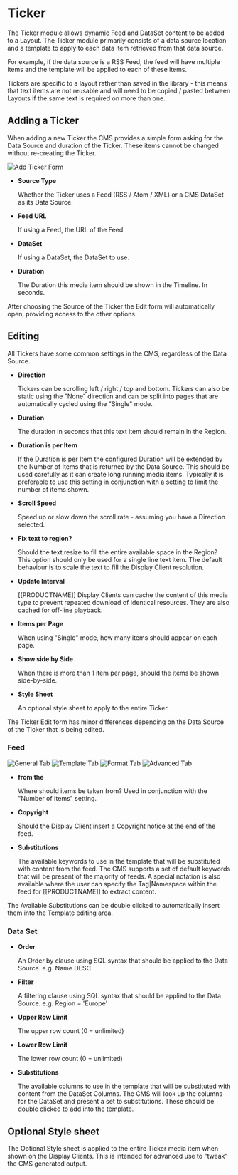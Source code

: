 <!--toc=widgets-->
# Ticker

The Ticker module allows dynamic Feed and DataSet content to be added to a Layout. The Ticker module primarily consists of a data source location and a template to apply to each data item retrieved from that data source.

For example, if the data source is a RSS Feed, the feed will have multiple items and the template will be applied to each of these items.

Tickers are specific to a layout rather than saved in the library - this means that text items are not reusable and will need to be copied / pasted between Layouts if the same text is required on more than one.

## Adding a Ticker

When adding a new Ticker the CMS provides a simple form asking for the Data Source and duration of the Ticker. These items cannot be changed without re-creating the Ticker.

![Add Ticker Form](img/media_ticker_form_add.png)

- **Source Type**

    Whether the Ticker uses a Feed (RSS / Atom / XML) or a CMS DataSet as its Data Source.

- **Feed URL**

    If using a Feed, the URL of the Feed.

- **DataSet**

    If using a DataSet, the DataSet to use.

- **Duration**

    The Duration this media item should be shown in the Timeline. In seconds.

After choosing the Source of the Ticker the Edit form will automatically open, providing access to the other options.

## Editing

All Tickers have some common settings in the CMS, regardless of the Data Source.

- **Direction**

    Tickers can be scrolling left / right / top and bottom. Tickers can also be static using the "None" direction and can be split into pages that are automatically cycled using the "Single" mode.

- **Duration**

    The duration in seconds that this text item should remain in the Region.

- **Duration is per Item**

    If the Duration is per Item the configured Duration will be extended by the Number of Items that is returned by the Data Source. This should be used carefully as it can create long running media items. Typically it is preferable to use this setting in conjunction with a setting to limit the number of items shown.

- **Scroll Speed**

    Speed up or slow down the scroll rate - assuming you have a Direction selected.

- **Fix text to region?**

    Should the text resize to fill the entire available space in the Region? This option should only be used for a single line text item. The default behaviour is to scale the text to fill the Display Client resolution.

- **Update Interval**

    [[PRODUCTNAME]] Display Clients can cache the content of this media type to prevent repeated download of identical resources. They are also cached for off-line playback.

- **Items per Page**

    When using "Single" mode, how many items should appear on each page.

- **Show side by Side**

    When there is more than 1 item per page, should the items be shown side-by-side.

- **Style Sheet**

    An optional style sheet to apply to the entire Ticker.

The Ticker Edit form has minor differences depending on the Data Source of the Ticker that is being edited.

### Feed

![General Tab](img/media_ticker_form_edit_general.png)
![Template Tab](img/media_ticker_form_edit_template.png)
![Format Tab](img/media_ticker_form_edit_format.png)
![Advanced Tab](img/media_ticker_form_edit_advanced.png)


- **from the**

    Where should items be taken from? Used in conjunction with the "Number of Items" setting.

- **Copyright**

    Should the Display Client insert a Copyright notice at the end of the feed.

- **Substitutions**

    The available keywords to use in the template that will be substituted with content from the feed. The CMS supports a set of default keywords that will be present of the majority of feeds. A special notation is also available where the user can specify the Tag|Namespace within the feed for [[PRODUCTNAME]] to extract content.

The Available Substitutions can be double clicked to automatically insert them into the Template editing area.

### Data Set

- **Order**

    An Order by clause using SQL syntax that should be applied to the Data Source. e.g. Name DESC

- **Filter**

    A filtering clause using SQL syntax that should be applied to the Data Source. e.g. Region = 'Europe'

- **Upper Row Limit**

    The upper row count (0 = unlimited)

- **Lower Row Limit**

    The lower row count (0 = unlimited)

- **Substitutions**

    The available columns to use in the template that will be substituted with content from the DataSet Columns. The CMS will look up the columns for the DataSet and present a set to substitutions. These should be double clicked to add into the template.

## Optional Style sheet

The Optional Style sheet is applied to the entire Ticker media item when shown on the Display Clients. This is intended for advanced use to "tweak" the CMS generated output.

